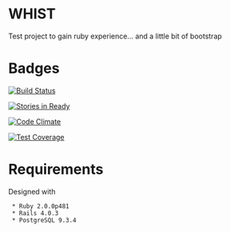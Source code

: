 
WHIST
=====

Test project to gain ruby experience... and a little bit of bootstrap

# Badges

[![Build Status](https://travis-ci.org/CeeBeeUK/whist.svg?branch=master)](https://travis-ci.org/CeeBeeUK/whist)

[![Stories in Ready](https://badge.waffle.io/ceebeeuk/whist.png?label=ready&title=Ready)](https://waffle.io/ceebeeuk/whist)

[![Code Climate](https://codeclimate.com/github/CeeBeeUK/whist/badges/gpa.svg)](https://codeclimate.com/github/CeeBeeUK/whist)

[![Test Coverage](https://codeclimate.com/github/CeeBeeUK/whist/badges/coverage.svg)](https://codeclimate.com/github/CeeBeeUK/whist)

# Requirements

Designed with 
```
 * Ruby 2.0.0p481
 * Rails 4.0.3
 * PostgreSQL 9.3.4
```